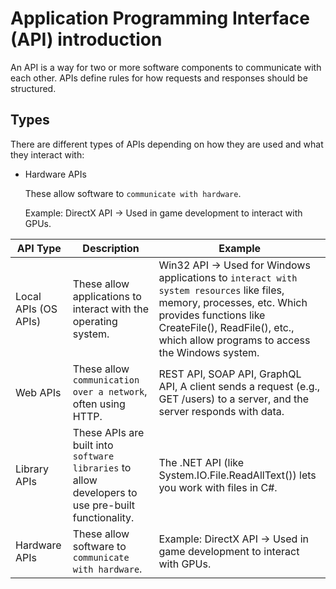 # Application Programming Interface (API) introduction
An API is a way for two or more software components to communicate with each other.
APIs define rules for how requests and responses should be structured.

## Types
There are different types of APIs depending on how they are used and what they interact with:

- Hardware APIs

    These allow software to `communicate with hardware`.

    Example: DirectX API → Used in game development to interact with GPUs.

| API Type | Description | Example |
|-|-|-|
| Local APIs (OS APIs) | These allow applications to interact with the operating system. | Win32 API → Used for Windows applications to `interact with system resources` like files, memory, processes, etc. Which provides functions like CreateFile(), ReadFile(), etc., which allow programs to access the Windows system. |
| Web APIs | These allow `communication over a network`, often using HTTP. | REST API, SOAP API, GraphQL API, A client sends a request (e.g., GET /users) to a server, and the server responds with data. |
| Library APIs | These APIs are built into `software libraries` to allow developers to use pre-built functionality. | The .NET API (like System.IO.File.ReadAllText()) lets you work with files in C#. |
| Hardware APIs | These allow software to `communicate with hardware`. | Example: DirectX API → Used in game development to interact with GPUs. |
